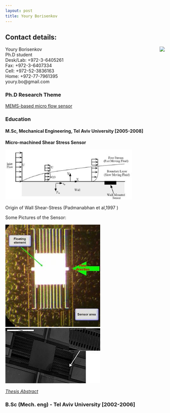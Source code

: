 ```yaml
---
layout: post
title: Youry Borisenkov
---
```


## Contact details:

<html>
<img src = "{{ site.baseurl }}/images/youry.jpg" align = "right">
Youry Borisenkov<br>
Ph.D student <br>
Desk/Lab: +972-3-6405261 <br>
Fax: +972-3-6407334 <br>
Cell: +972-52-3836163 <br>
Home: +972-77-7961395 <br>
youry.bo@gmail.com <br>
</html>

### Ph.D Research Theme

[MEMS-based micro flow sensor](../research/microsensor.html)


### Education

#### M.Sc, Mechanical Engineering, Tel Aviv University [2005-2008]

**Micro-machined Shear Stress Sensor**

![](../images/shear3.jpg)

Origin of Wall Shear-Stress (Padmanabhan et al,1997 )

Some Pictures of the Sensor:

![](../images/shear1.jpg)
![](../images/shea2.jpg)


 [*Thesis Abstract*](../files/Abstract.doc)

### B.Sc  (Mech. eng) - Tel Aviv University [2002-2006]   
